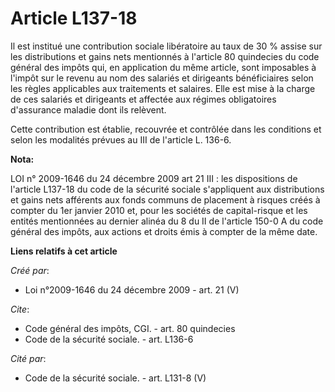 # Article L137-18

Il est institué une contribution sociale libératoire au taux de 30 % assise sur les distributions et gains nets mentionnés à
l'article 80 quindecies du code général des impôts qui, en application du même article, sont imposables à l'impôt sur le
revenu au nom des salariés et dirigeants bénéficiaires selon les règles applicables aux traitements et salaires. Elle est
mise à la charge de ces salariés et dirigeants et affectée aux régimes obligatoires d'assurance maladie dont ils relèvent. 

Cette contribution est établie, recouvrée et contrôlée dans les conditions et selon les modalités prévues au III de l'article
L. 136-6.

**Nota:**

LOI n° 2009-1646 du 24 décembre 2009 art 21 III : les dispositions de l'article L137-18 du code de la sécurité sociale
s'appliquent aux distributions et gains nets afférents aux fonds communs de placement à risques créés à compter du 1er
janvier 2010 et, pour les sociétés de capital-risque et les entités mentionnées au dernier alinéa du 8 du II de l'article
150-0 A du code général des impôts, aux actions et droits émis à compter de la même date.

**Liens relatifs à cet article**

_Créé par_:

  - Loi n°2009-1646 du 24 décembre 2009 - art. 21 (V)

_Cite_:

  - Code général des impôts, CGI. - art. 80 quindecies
  - Code de la sécurité sociale. - art. L136-6

_Cité par_:

  - Code de la sécurité sociale. - art. L131-8 (V)
